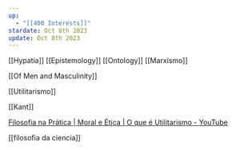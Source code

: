 ```yaml
---
up:
  - "[[400 Interests]]"
stardate: Oct 8th 2023
update: Oct 8th 2023
---
```

[[Hypatia]]
[[Epistemology]]
[[Ontology]]
[[Marxismo]]


[[Of Men and Masculinity]]

[[Utilitarismo]]


[[Kant]]

[Filosofia na Prática | Moral e Ética | O que é Utilitarismo - YouTube](https://www.youtube.com/watch?v=gW2XJgUFEps)

[[filosofia da ciencia]]